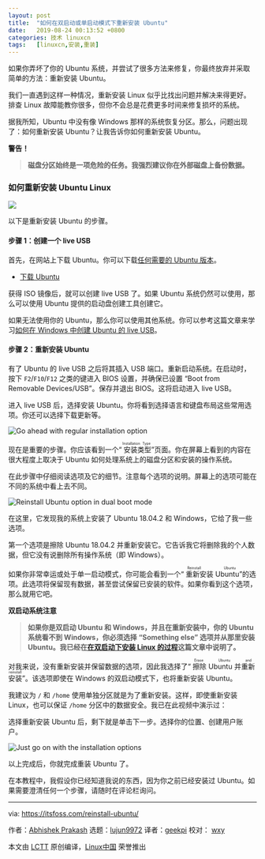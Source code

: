 ```yaml
---
layout: post
title:	"如何在双启动或单启动模式下重新安装 Ubuntu"
date:	2019-08-24 00:13:52 +0800 
categories:	技术 linuxcn 
tags:	[linuxcn,安装,重装]
---
```



如果你弄坏了你的 Ubuntu 系统，并尝试了很多方法来修复，你最终放弃并采取简单的方法：重新安装 Ubuntu。


我们一直遇到这样一种情况，重新安装 Linux 似乎比找出问题并解决来得更好。排查 Linux 故障能教你很多，但你不会总是花费更多时间来修复损坏的系统。


据我所知，Ubuntu 中没有像 Windows 那样的系统恢复分区。那么，问题出现了：如何重新安装 Ubuntu？让我告诉你如何重新安装 Ubuntu。


**警告！**



> 
> **磁盘分区始终是一项危险的任务。我强烈建议你在外部磁盘上备份数据。**
> 
> 
> 


### 如何重新安装 Ubuntu Linux


![](/Asserts/Images//attachment/album/201908/24/001357a82dgz52m72nd3dr.png)


以下是重新安装 Ubuntu 的步骤。


#### 步骤 1：创建一个 live USB


首先，在网站上下载 Ubuntu。你可以下载[任何需要的 Ubuntu 版本](https://itsfoss.com/which-ubuntu-install/)。


* [下载 Ubuntu](https://ubuntu.com/download/desktop)


获得 ISO 镜像后，就可以创建 live USB 了。如果 Ubuntu 系统仍然可以使用，那么可以使用 Ubuntu 提供的启动盘创建工具创建它。


如果无法使用你的 Ubuntu，那么你可以使用其他系统。你可以参考这篇文章来学习[如何在 Windows 中创建 Ubuntu 的 live USB](https://itsfoss.com/create-live-usb-of-ubuntu-in-windows/)。


#### 步骤 2：重新安装 Ubuntu


有了 Ubuntu 的 live USB 之后将其插入 USB 端口。重新启动系统。在启动时，按下 `F2`/`F10`/`F12` 之类的键进入 BIOS 设置，并确保已设置 “Boot from Removable Devices/USB”。保存并退出 BIOS。这将启动进入 live USB。


进入 live USB 后，选择安装 Ubuntu。你将看到选择语言和键盘布局这些常用选项。你还可以选择下载更新等。


![Go ahead with regular installation option](/Asserts/Images//attachment/album/201908/24/001359idperyvxxh9esrse.jpg)


现在是重要的步骤。你应该看到一个“<ruby> 安装类型 <rt>  Installation Type </rt></ruby>”页面。你在屏幕上看到的内容在很大程度上取决于 Ubuntu 如何处理系统上的磁盘分区和安装的操作系统。


在此步骤中仔细阅读选项及它的细节。注意每个选项的说明。屏幕上的选项可能在不同的系统中看上去不同。


![Reinstall Ubuntu option in dual boot mode](/Asserts/Images//attachment/album/201908/24/001402whrn5sqrz1uld0ql.jpg)


在这里，它发现我的系统上安装了 Ubuntu 18.04.2 和 Windows，它给了我一些选项。


第一个选项是擦除 Ubuntu 18.04.2 并重新安装它。它告诉我它将删除我的个人数据，但它没有说删除所有操作系统（即 Windows）。


如果你非常幸运或处于单一启动模式，你可能会看到一个“<ruby> 重新安装 Ubuntu <rt>  Reinstall Ubuntu </rt></ruby>”的选项。此选项将保留现有数据，甚至尝试保留已安装的软件。如果你看到这个选项，那么就用它吧。


**双启动系统注意**



> 
> **如果你是双启动 Ubuntu 和 Windows，并且在重新安装中，你的 Ubuntu 系统看不到 Windows，你必须选择 “Something else” 选项并从那里安装 Ubuntu。我已经在[在双启动下安装 Linux 的过程](https://itsfoss.com/replace-linux-from-dual-boot/)这篇文章中说明了。**
> 
> 
> 


对我来说，没有重新安装并保留数据的选项，因此我选择了“<ruby> 擦除 Ubuntu 并重新安装 <rt>  Erase Ubuntu and reinstall </rt></ruby>”。该选项即使在 Windows 的双启动模式下，也将重新安装 Ubuntu。


我建议为 `/` 和 `/home` 使用单独分区就是为了重新安装。这样，即使重新安装 Linux，也可以保证 `/home` 分区中的数据安全。我已在此视频中演示过：


选择重新安装 Ubuntu 后，剩下就是单击下一步。选择你的位置、创建用户账户。


![Just go on with the installation options](/Asserts/Images//attachment/album/201908/24/001403rjut55ti8582j621.jpg)


以上完成后，你就完成重装 Ubuntu 了。


在本教程中，我假设你已经知道我说的东西，因为你之前已经安装过 Ubuntu。如果需要澄清任何一个步骤，请随时在评论栏询问。




---


via: <https://itsfoss.com/reinstall-ubuntu/>


作者：[Abhishek Prakash](https://itsfoss.com/author/abhishek/) 选题：[lujun9972](https://github.com/lujun9972) 译者：[geekpi](https://github.com/geekpi) 校对： [wxy](https://github.com/wxy)


本文由 [LCTT](https://github.com/LCTT/TranslateProject) 原创编译，[Linux中国](https://linux.cn/) 荣誉推出

